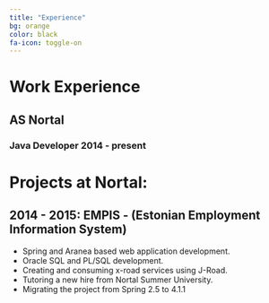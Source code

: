 ```yaml
---
title: "Experience"
bg: orange
color: black
fa-icon: toggle-on
---
```


# Work Experience

##  AS Nortal

### Java Developer 2014 - present

# Projects at Nortal:

## 2014 - 2015: EMPIS - (Estonian Employment Information System)

- Spring and Aranea based web application development.
- Oracle SQL and PL/SQL development.
- Creating and consuming x-road services using J-Road.
- Tutoring a new hire from Nortal Summer University.
- Migrating the project from Spring 2.5 to 4.1.1
